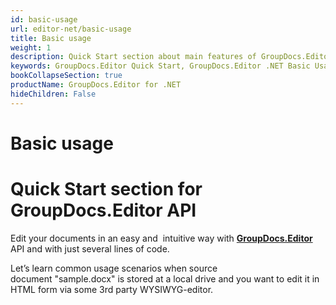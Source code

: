 ```yaml
---
id: basic-usage
url: editor-net/basic-usage
title: Basic usage
weight: 1
description: Quick Start section about main features of GroupDocs.Editor API, describes how to edit documents with just couple lines of code.
keywords: GroupDocs.Editor Quick Start, GroupDocs.Editor .NET Basic Usage, GroupDocs.Editor Quick Start C#, GroupDocs.Editor Get Started
bookCollapseSection: true
productName: GroupDocs.Editor for .NET
hideChildren: False
---
```


# Basic usage


# Quick Start section for GroupDocs.Editor API

Edit your documents in an easy and  intuitive way with [**GroupDocs.Editor**](https://products.groupdocs.com/editor/net) API and with just several lines of code.

Let’s learn common usage scenarios when source document "sample.docx" is stored at a local drive and you want to edit it in HTML form via some 3rd party WYSIWYG-editor.

